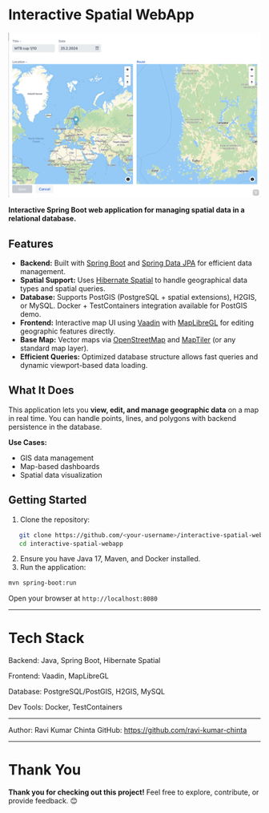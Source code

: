 # Interactive Spatial WebApp

![Screenshot](./screenshot.png)

**Interactive Spring Boot web application for managing spatial data in a relational database.**

## Features

- **Backend:** Built with [Spring Boot](https://spring.io/projects/spring-boot) and [Spring Data JPA](https://spring.io/projects/spring-data) for efficient data management.
- **Spatial Support:** Uses [Hibernate Spatial](http://hibernate.org/orm/) to handle geographical data types and spatial queries.
- **Database:** Supports PostGIS (PostgreSQL + spatial extensions), H2GIS, or MySQL. Docker + TestContainers integration available for PostGIS demo.
- **Frontend:** Interactive map UI using [Vaadin](https://vaadin.com/) with [MapLibreGL](https://vaadin.com/directory/component/maplibregl--add-on) for editing geographic features directly.
- **Base Map:** Vector maps via [OpenStreetMap](https://www.openstreetmap.org/) and [MapTiler](https://www.maptiler.com) (or any standard map layer).
- **Efficient Queries:** Optimized database structure allows fast queries and dynamic viewport-based data loading.

## What It Does

This application lets you **view, edit, and manage geographic data** on a map in real time. You can handle points, lines, and polygons with backend persistence in the database.  

**Use Cases:**
- GIS data management  
- Map-based dashboards  
- Spatial data visualization  

## Getting Started

1. Clone the repository:  
```bash
   git clone https://github.com/<your-username>/interactive-spatial-webapp.git
   cd interactive-spatial-webapp
```
2. Ensure you have Java 17, Maven, and Docker installed.
3. Run the application:
```bash
mvn spring-boot:run
```

Open your browser at `http://localhost:8080`

---

# Tech Stack

Backend: Java, Spring Boot, Hibernate Spatial

Frontend: Vaadin, MapLibreGL

Database: PostgreSQL/PostGIS, H2GIS, MySQL

Dev Tools: Docker, TestContainers

---

Author: Ravi Kumar Chinta
GitHub: https://github.com/ravi-kumar-chinta

---
# Thank You

**Thank you for checking out this project!**
Feel free to explore, contribute, or provide feedback. 😊